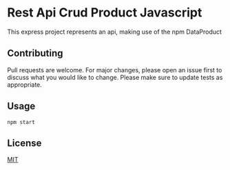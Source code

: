 
# Rest Api Crud Product Javascript

This express project represents an api, making use of the npm DataProduct

## Contributing
Pull requests are welcome. For major changes, please open an issue first to discuss what you would like to change.
Please make sure to update tests as appropriate.
## Usage
```
npm start
```
 
## License
[MIT](https://choosealicense.com/licenses/mit/)




